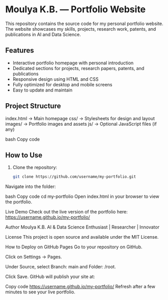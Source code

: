 # Moulya K.B. — Portfolio Website



This repository contains the source code for my personal portfolio website. The website showcases my skills, projects, research work, patents, and publications in AI and Data Science.

## Features
- Interactive portfolio homepage with personal introduction
- Dedicated sections for projects, research papers, patents, and publications
- Responsive design using HTML and CSS
- Fully optimized for desktop and mobile screens
- Easy to update and maintain

## Project Structure
index.html → Main homepage
css/ → Stylesheets for design and layout
images/ → Portfolio images and assets
js/ → Optional JavaScript files (if any)

bash
Copy code

## How to Use
1. Clone the repository:
   ```bash
   git clone https://github.com/username/my-portfolio.git
Navigate into the folder:

bash
Copy code
cd my-portfolio
Open index.html in your browser to view the portfolio.

Live Demo
Check out the live version of the portfolio here:
https://username.github.io/my-portfolio/

Author
Moulya K.B.
AI & Data Science Enthusiast | Researcher | Innovator

License
This project is open source and available under the MIT License.

How to Deploy on GitHub Pages
Go to your repository on GitHub.

Click on Settings → Pages.

Under Source, select Branch: main and Folder: /root.

Click Save. GitHub will publish your site at:


Copy code
https://username.github.io/my-portfolio/
Refresh after a few minutes to see your live portfolio.

